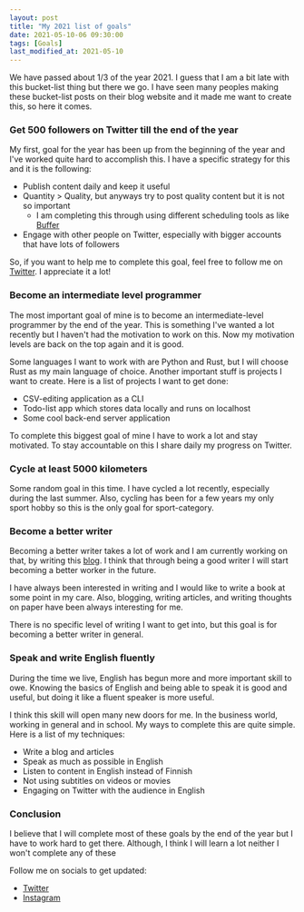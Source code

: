 ```yaml
---
layout: post
title: "My 2021 list of goals"
date: 2021-05-10-06 09:30:00
tags: [Goals]
last_modified_at: 2021-05-10
---
```


We have passed about 1/3 of the year 2021. I guess that I am a bit late with this bucket-list thing but there we go. I have seen many peoples making these bucket-list posts on their blog website and it made me want to create this, so here it comes.

### Get 500 followers on Twitter till the end of the year

My first, goal for the year has been up from the beginning of the year and I've worked quite hard to accomplish this. I have a specific strategy for this and it is the following:

- Publish content daily and keep it useful
- Quantity > Quality, but anyways try to post quality content but it is not so important
  - I am completing this through using different scheduling tools as like [Buffer](https://buffer.com)
- Engage with other people on Twitter, especially with bigger accounts that have lots of followers

So, if you want to help me to complete this goal, feel free to follow me on [Twitter](https://twitter.com/sopanenm). I appreciate it a lot!

### Become an intermediate level programmer

The most important goal of mine is to become an intermediate-level programmer by the end of the year. This is something I've wanted a lot recently but I haven't had the motivation to work on this. Now my motivation levels are back on the top again and it is good.

Some languages I want to work with are Python and Rust, but I will choose Rust as my main language of choice. Another important stuff is projects I want to create. Here is a list of projects I want to get done:

- CSV-editing application as a CLI
- Todo-list app which stores data locally and runs on localhost
- Some cool back-end server application

To complete this biggest goal of mine I have to work a lot and stay motivated. To stay accountable on this I share daily my progress on Twitter.

### Cycle at least 5000 kilometers

Some random goal in this time. I have cycled a lot recently, especially during the last summer. Also, cycling has been for a few years my only sport hobby so this is the only goal for sport-category.

### Become a better writer

Becoming a better writer takes a lot of work and I am currently working on that, by writing this [blog](https://sopanem.github.io/blog). I think that through being a good writer I will start becoming a better worker in the future.

I have always been interested in writing and I would like to write a book at some point in my care. Also, blogging, writing articles, and writing thoughts on paper have been always interesting for me.

There is no specific level of writing I want to get into, but this goal is for becoming a better writer in general.

### Speak and write English fluently

During the time we live, English has begun more and more important skill to owe. Knowing the basics of English and being able to speak it is good and useful, but doing it like a fluent speaker is more useful.

I think this skill will open many new doors for me. In the business world, working in general and in school. My ways to complete this are quite simple. Here is a list of my techniques:

- Write a blog and articles
- Speak as much as possible in English
- Listen to content in English instead of Finnish
- Not using subtitles on videos or movies
- Engaging on Twitter with the audience in English

### Conclusion

I believe that I will complete most of these goals by the end of the year but I have to work hard to get there. Although, I think I will learn a lot neither I won't complete any of these

Follow me on socials to get updated:

- [Twitter](https://twitter.com/sopanenm)
- [Instagram](https://instagram.com/sopanem)
